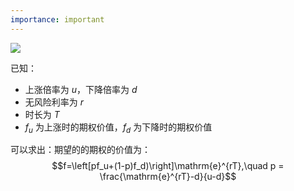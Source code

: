 ```yaml
---
importance: important
---
```

![](https://obsdian-img-1319433252.cos.ap-shanghai.myqcloud.com/2023-11-7-1.png)

已知：
- 上涨倍率为 $u$，下降倍率为 $d$ 
- 无风险利率为 $r$
- 时长为 $T$
- $f_u$ 为上涨时的期权价值，$f_d$ 为下降时的期权价值

可以求出：期望的的期权的价值为：
$$f=\left[pf_u+(1-p)f_d)\right]\mathrm{e}^{rT},\quad p = \frac{\mathrm{e}^{rT}-d}{u-d}$$
